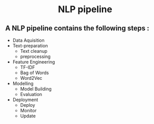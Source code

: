 # <p align="center">NLP pipeline</p>

## A NLP pipeline contains the following steps :
- Data Aquisition
- Text-preparation
    - Text cleanup
    - preprocessing
- Feature Engineering
    - TF-IDF
    - Bag of Words
    - Word2Vec
- Modelling
    - Model Building
    - Evaluation
- Deployment
    - Deploy
    - Monitor
    - Update
